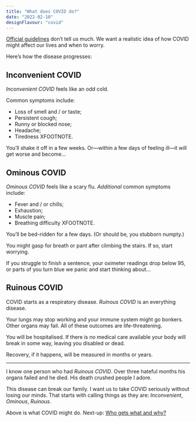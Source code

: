```yaml
---
title: "What does COVID do?"
date: "2022-02-10"
designFlavour: "covid"
---
```


[Official guidelines](https://www.nhs.uk/conditions/covid-19/covid-19-symptoms-and-what-to-do/) don’t tell us much. We want a realistic idea of how COVID might affect our lives and when to worry.

Here’s how the disease progresses:

## Inconvenient COVID

_Inconvenient COVID_ feels like an odd cold.

Common symptoms include:

-   Loss of smell and / or taste;
-   Persistent cough;
-   Runny or blocked nose;
-   Headache;
-   Tiredness XFOOTNOTE.

You’ll shake it off in a few weeks. Or—within a few days of feeling ill—it will get worse and become…

## Ominous COVID

_Ominous COVID_ feels like a scary flu. _Additional_ common symptoms include:

-   Fever and / or chills;
-   Exhaustion;
-   Muscle pain;
-   Breathing difficulty XFOOTNOTE.

You’ll be bed-ridden for a few days. (Or should be, you stubborn numpty.)

You might gasp for breath or pant after climbing the stairs. If so, start worrying.

If you struggle to finish a sentence, your oximeter readings drop below 95, or parts of you turn blue we panic and start thinking about…

## Ruinous COVID

COVID starts as a respiratory disease. _Ruinous COVID_ is an everything disease.

Your lungs may stop working and your immune system might go bonkers. Other organs may fail. All of these outcomes are life-threatening.

You will be hospitalised. If there is no medical care available your body will break in some way, leaving you disabled or dead.

Recovery, if it happens, will be measured in months or years.

---

I know one person who had _Ruinous COVID_. Over three hateful months his organs failed and he died. His death crushed people I adore.

This disease can break our family. I want us to take COVID seriously without losing our minds. That starts with calling things as they are: _Inconvenient_, _Ominous_, _Ruinous_.

Above is what COVID might do. Next-up: [Who gets what and why?](severity)
